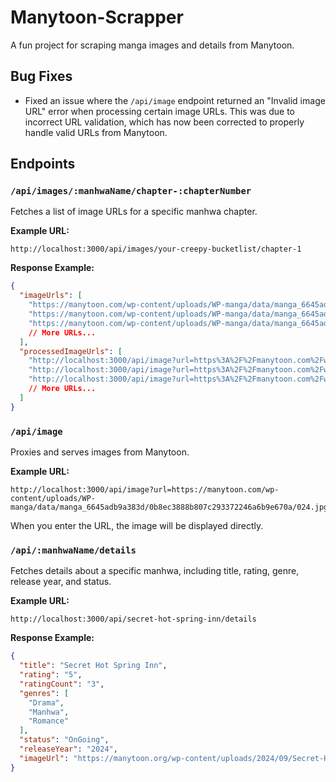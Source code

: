# Manytoon-Scrapper

A fun project for scraping manga images and details from Manytoon.

## Bug Fixes

- Fixed an issue where the `/api/image` endpoint returned an "Invalid image URL" error when processing certain image URLs. This was due to incorrect URL validation, which has now been corrected to properly handle valid URLs from Manytoon.

## Endpoints

### `/api/images/:manhwaName/chapter-:chapterNumber`

Fetches a list of image URLs for a specific manhwa chapter.

**Example URL:**

```
http://localhost:3000/api/images/your-creepy-bucketlist/chapter-1
```

**Response Example:**

```json
{
  "imageUrls": [
    "https://manytoon.com/wp-content/uploads/WP-manga/data/manga_6645adb9a383d/0b8ec3888b807c293372246a6b9e670a/001.jpg",
    "https://manytoon.com/wp-content/uploads/WP-manga/data/manga_6645adb9a383d/0b8ec3888b807c293372246a6b9e670a/002.jpg",
    "https://manytoon.com/wp-content/uploads/WP-manga/data/manga_6645adb9a383d/0b8ec3888b807c293372246a6b9e670a/003.jpg",
    // More URLs...
  ],
  "processedImageUrls": [
    "http://localhost:3000/api/image?url=https%3A%2F%2Fmanytoon.com%2Fwp-content%2Fuploads%2FWP-manga%2Fdata%2Fmanga_6645adb9a383d%2F0b8ec3888b807c293372246a6b9e670a%2F001.jpg",
    "http://localhost:3000/api/image?url=https%3A%2F%2Fmanytoon.com%2Fwp-content%2Fuploads%2FWP-manga%2Fdata%2Fmanga_6645adb9a383d%2F0b8ec3888b807c293372246a6b9e670a%2F002.jpg",
    "http://localhost:3000/api/image?url=https%3A%2F%2Fmanytoon.com%2Fwp-content%2Fuploads%2FWP-manga%2Fdata%2Fmanga_6645adb9a383d%2F0b8ec3888b807c293372246a6b9e670a%2F003.jpg",
    // More URLs...
  ]
}
```

### `/api/image`

Proxies and serves images from Manytoon.

**Example URL:**

```
http://localhost:3000/api/image?url=https://manytoon.com/wp-content/uploads/WP-manga/data/manga_6645adb9a383d/0b8ec3888b807c293372246a6b9e670a/024.jpg
```

When you enter the URL, the image will be displayed directly.

### `/api/:manhwaName/details`

Fetches details about a specific manhwa, including title, rating, genre, release year, and status.

**Example URL:**

```
http://localhost:3000/api/secret-hot-spring-inn/details
```

**Response Example:**

```json
{
  "title": "Secret Hot Spring Inn",
  "rating": "5",
  "ratingCount": "3",
  "genres": [
    "Drama",
    "Manhwa",
    "Romance"
  ],
  "status": "OnGoing",
  "releaseYear": "2024",
  "imageUrl": "https://manytoon.org/wp-content/uploads/2024/09/Secret-Hot-Spring-Inn-193x278-1.jpg"
}
```

